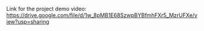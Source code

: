 Link for the project demo video:
https://drive.google.com/file/d/1w_8pMB1E68SzwpBYBfmhFXr5_MzrUFXe/view?usp=sharing
